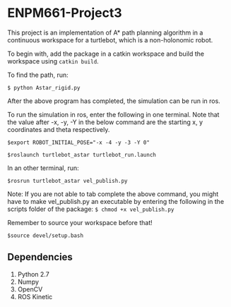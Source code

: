 # ENPM661-Project3
This project is an implementation of A* path planning algorithm in a continuous workspace for a turtlebot, which is a non-holonomic robot. 

To begin with, add the package in a catkin workspace and build the workspace using ```catkin build```.

To find the path, run:

```$ python Astar_rigid.py```

After the above program has completed, the simulation can be run in ros. 

To run the simulation in ros, enter the following in one terminal. Note that the value after -x, -y, -Y in the below command are the starting x, y coordinates and theta respectively.

```$export ROBOT_INITIAL_POSE="-x -4 -y -3 -Y 0"```

```$roslaunch turtlebot_astar turtlebot_run.launch```

In an other terminal, run: 

```$rosrun turtlebot_astar vel_publish.py```

Note: If you are not able to tab complete the above command, you might have to make vel_publish.py an executable by entering the following in the scripts folder of the package: 
```$ chmod +x vel_publish.py```

Remember to source your workspace before that! 

```$source devel/setup.bash```

## Dependencies
1. Python 2.7
2. Numpy
3. OpenCV
4. ROS Kinetic

